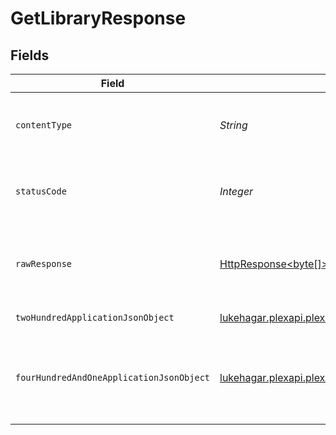 # GetLibraryResponse


## Fields

| Field                                                                                                                                 | Type                                                                                                                                  | Required                                                                                                                              | Description                                                                                                                           |
| ------------------------------------------------------------------------------------------------------------------------------------- | ------------------------------------------------------------------------------------------------------------------------------------- | ------------------------------------------------------------------------------------------------------------------------------------- | ------------------------------------------------------------------------------------------------------------------------------------- |
| `contentType`                                                                                                                         | *String*                                                                                                                              | :heavy_check_mark:                                                                                                                    | HTTP response content type for this operation                                                                                         |
| `statusCode`                                                                                                                          | *Integer*                                                                                                                             | :heavy_check_mark:                                                                                                                    | HTTP response status code for this operation                                                                                          |
| `rawResponse`                                                                                                                         | [HttpResponse<byte[]>](https://docs.oracle.com/en/java/javase/11/docs/api/java.net.http/java/net/http/HttpResponse.html)              | :heavy_check_mark:                                                                                                                    | Raw HTTP response; suitable for custom response parsing                                                                               |
| `twoHundredApplicationJsonObject`                                                                                                     | [lukehagar.plexapi.plexapi.models.operations.GetLibraryResponseBody](../../models/operations/GetLibraryResponseBody.md)               | :heavy_minus_sign:                                                                                                                    | The details of the library                                                                                                            |
| `fourHundredAndOneApplicationJsonObject`                                                                                              | [lukehagar.plexapi.plexapi.models.operations.GetLibraryLibraryResponseBody](../../models/operations/GetLibraryLibraryResponseBody.md) | :heavy_minus_sign:                                                                                                                    | Unauthorized - Returned if the X-Plex-Token is missing from the header or query.                                                      |